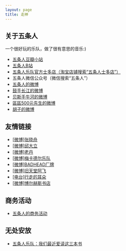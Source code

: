 ```yaml
---
layout: page
title: 走神
---
```


## 关于五条人

一个很好玩的乐队，做了很有意思的音乐:)

* [五条人豆瓣小站](https://site.douban.com/wutiaoren/)
* [五条人B站](https://space.bilibili.com/29686555/)
* [五条人乐队官方士多店（淘宝店铺搜索“五条人士多店”）](https://weibo.com/u/7493731962)
* 五条人微信公众号（微信搜索“五条人”）
* [五条人的微博](https://weibo.com/wutiaoren)
* [鼓手长江的微博](https://weibo.com/u/2302180260)
* [贝斯手牛河的微博](https://weibo.com/u/3317973273)
* [區區500元先生的微博](https://weibo.com/dssjsd)
* [胡子的微博](https://weibo.com/u/1348124485)

## 友情链接

* [[微博]张晓舟](https://weibo.com/u/1225963240)
* [[微博]邱大立](https://weibo.com/u/1401652784)
* [[微博]老丹](https://weibo.com/p/1004061928451803)
* [[微博]梅卡德尔乐队](https://weibo.com/mercader)
* [[微博]BADHEAD厂牌](https://weibo.com/p/1006067391206072)
* [[微博]旧天堂阿飞](https://weibo.com/oldheaven)
* [[电台]行走的耳朵](https://www.lizhi.fm/user/395219)
* [[微博]博尔赫斯书店](https://weibo.com/cantonbon?is_all=1)

## 商务活动

* [五条人的商务活动](commercials.html)

## 无处安放

* [五条人乐队：我们最近爱读这三本书](https://apps.apple.com/cn/story/id1550573892)